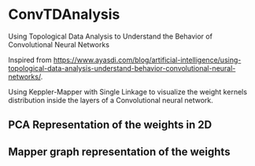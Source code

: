 # ConvTDAnalysis
Using Topological Data Analysis to Understand the Behavior of Convolutional Neural Networks

Inspired from https://www.ayasdi.com/blog/artificial-intelligence/using-topological-data-analysis-understand-behavior-convolutional-neural-networks/.

Using Keppler-Mapper with Single Linkage to visualize the weight kernels distribution inside the layers of a Convolutional neural network.

## PCA Representation of the weights in 2D

## Mapper graph representation of the weights

